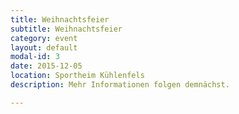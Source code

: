 ```yaml
---
title: Weihnachtsfeier
subtitle: Weihnachtsfeier
category: event
layout: default
modal-id: 3
date: 2015-12-05
location: Sportheim Kühlenfels
description: Mehr Informationen folgen demnächst.

---
```

